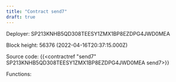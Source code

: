 ```yaml
---
title: "Contract send7"
draft: true
---
```

Deployer: SP213KNHB5QD308TEESY1ZMX1BP8EZDPG4JWD0MEA


 



Block height: 56376 (2022-04-16T20:37:15.000Z)

Source code: {{<contractref "send7" SP213KNHB5QD308TEESY1ZMX1BP8EZDPG4JWD0MEA send7>}}

Functions:


